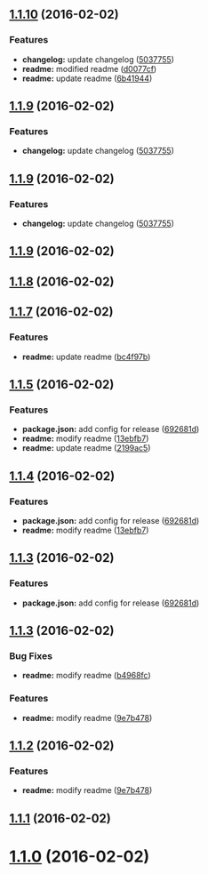 <a name="1.1.10"></a>
## [1.1.10](https://github.com/kashiro/changelog-test/compare/v1.1.8...v1.1.10) (2016-02-02)


### Features

* **changelog:** update changelog ([5037755](https://github.com/kashiro/changelog-test/commit/5037755))
* **readme:** modified readme ([d0077cf](https://github.com/kashiro/changelog-test/commit/d0077cf))
* **readme:** update readme ([6b41944](https://github.com/kashiro/changelog-test/commit/6b41944))



<a name="1.1.9"></a>
## [1.1.9](https://github.com/kashiro/changelog-test/compare/v1.1.8...v1.1.9) (2016-02-02)


### Features

* **changelog:** update changelog ([5037755](https://github.com/kashiro/changelog-test/commit/5037755))



<a name="1.1.9"></a>
## [1.1.9](https://github.com/kashiro/changelog-test/compare/v1.1.8...v1.1.9) (2016-02-02)


### Features

* **changelog:** update changelog ([5037755](https://github.com/kashiro/changelog-test/commit/5037755))



<a name="1.1.9"></a>
## [1.1.9](https://github.com/kashiro/changelog-test/compare/v1.1.9...v1.1.9) (2016-02-02)




<a name="1.1.8"></a>
## [1.1.8](https://github.com/kashiro/changelog-test/compare/v1.1.8...v1.1.8) (2016-02-02)




<a name="1.1.7"></a>
## [1.1.7](https://github.com/kashiro/changelog-test/compare/v1.1.6...v1.1.7) (2016-02-02)


### Features

* **readme:** update readme ([bc4f97b](https://github.com/kashiro/changelog-test/commit/bc4f97b))



<a name="1.1.5"></a>
## [1.1.5](https://github.com/kashiro/changelog-test/compare/v1.1.3...v1.1.5) (2016-02-02)


### Features

* **package.json:** add config for release ([692681d](https://github.com/kashiro/changelog-test/commit/692681d))
* **readme:** modify readme ([13ebfb7](https://github.com/kashiro/changelog-test/commit/13ebfb7))
* **readme:** update readme ([2199ac5](https://github.com/kashiro/changelog-test/commit/2199ac5))



<a name="1.1.4"></a>
## [1.1.4](https://github.com/kashiro/changelog-test/compare/v1.1.3...v1.1.4) (2016-02-02)


### Features

* **package.json:** add config for release ([692681d](https://github.com/kashiro/changelog-test/commit/692681d))
* **readme:** modify readme ([13ebfb7](https://github.com/kashiro/changelog-test/commit/13ebfb7))



<a name="1.1.3"></a>
## [1.1.3](https://github.com/kashiro/changelog-test/compare/v1.1.3...v1.1.3) (2016-02-02)


### Features

* **package.json:** add config for release ([692681d](https://github.com/kashiro/changelog-test/commit/692681d))



<a name="1.1.3"></a>
## [1.1.3](https://github.com/kashiro/changelog-test/compare/v1.1.1...v1.1.3) (2016-02-02)


### Bug Fixes

* **readme:** modify readme ([b4968fc](https://github.com/kashiro/changelog-test/commit/b4968fc))

### Features

* **readme:** modify readme ([9e7b478](https://github.com/kashiro/changelog-test/commit/9e7b478))



<a name="1.1.2"></a>
## [1.1.2](https://github.com/kashiro/changelog-test/compare/v1.1.1...v1.1.2) (2016-02-02)


### Features

* **readme:** modify readme ([9e7b478](https://github.com/kashiro/changelog-test/commit/9e7b478))



<a name="1.1.1"></a>
## [1.1.1](https://github.com/kashiro/changelog-test/compare/v1.0.0...v1.1.1) (2016-02-02)




<a name="1.1.0"></a>
# [1.1.0](https://github.com/kashiro/changelog-test/compare/v1.1.0...v1.1.0) (2016-02-02)




